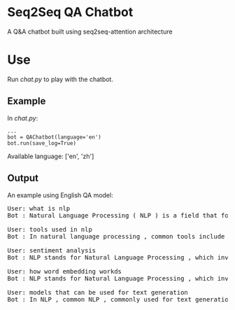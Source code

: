 # Seq2Seq QA Chatbot
A Q&amp;A chatbot built using seq2seq-attention architecture


# Use
Run _chat.py_ to play with the chatbot.

## Example
In _chat.py_:
```
...
bot = QAChatbot(language='en')
bot.run(save_log=True)
```

Available language: ['en', 'zh']

## Output
An example using English QA model:
<pre>User: what is nlp
Bot : Natural Language Processing ( NLP ) is a field that focuses on the study of how computers can understand and process human language .

User: tools used in nlp
Bot : In natural language processing , common tools include word to a field that specializes in enabling , language models , and process human language .

User: sentiment analysis
Bot : NLP stands for Natural Language Processing , which involves the study of how computers can understand and process human language .

User: how word embedding workds
Bot : NLP stands for Natural Language Processing , which involves to a vector representation in a high - dimensional space , ensuring that semantically similar words .

User: models that can be used for text generation
Bot : In NLP , common NLP , commonly used for text generation include Recurrent Neural Networks ( RNNs ) , Long Short - Term Memory Networks ( LSTMs ) , and Transformers .</pre>
